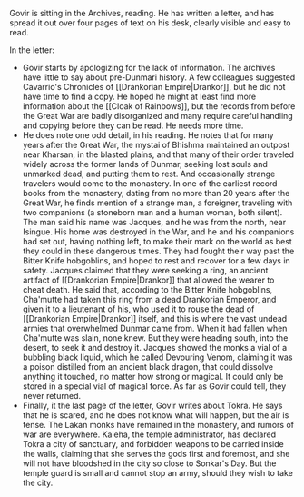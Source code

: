 Govir is sitting in the Archives, reading. He has written a letter, and has spread it out over four pages of text on his desk, clearly visible and easy to read. 

In the letter:
- Govir starts by apologizing for the lack of information. The archives have little to say about pre-Dunmari history. A few colleagues suggested Cavarrio's Chronicles of [[Drankorian Empire|Drankor]], but he did not have time to find a copy. He hoped he might at least find more information about the [[Cloak of Rainbows]], but the records from before the Great War are badly disorganized and many require careful handling and copying before they can be read. He needs more time. 
- He does note one odd detail, in his reading. He notes that for many years after the Great War, the mystai of Bhishma maintained an outpost near Kharsan, in the blasted plains, and that many of their order traveled widely across the former lands of Dunmar, seeking lost souls and unmarked dead, and putting them to rest. And occasionally strange travelers would come to the monastery. In one of the earliest record books from the monastery, dating from no more than 20 years after the Great War, he finds mention of a strange man, a foreigner, traveling with two companions (a stoneborn man and a human woman, both silent). The man said his name was Jacques, and he was from the north, near Isingue. His home was destroyed in the War, and he and his companions had set out, having nothing left, to make their mark on the world as best they could in these dangerous times. They had fought their way past the Bitter Knife hobgoblins, and hoped to rest and recover for a few days in safety. Jacques claimed that they were seeking a ring, an ancient artifact of [[Drankorian Empire|Drankor]] that allowed the wearer to cheat death. He said that, according to the Bitter Knife hobgoblins, Cha'mutte had taken this ring from a dead Drankorian Emperor, and given it to a lieutenant of his, who used it to rouse the dead of [[Drankorian Empire|Drankor]] itself, and this is where the vast undead armies that overwhelmed Dunmar came from. When it had fallen when Cha'mutte was slain, none knew. But they were heading south, into the desert, to seek it and destroy it. Jacques showed the monks a vial of a bubbling black liquid, which he called Devouring Venom, claiming it was a poison distilled from an ancient black dragon, that could dissolve anything it touched, no matter how strong or magical. It could only be stored in a special vial of magical force. As far as Govir could tell, they never returned. 
- Finally, it the last page of the letter, Govir writes about Tokra. He says that he is scared, and he does not know what will happen, but the air is tense. The Lakan monks have remained in the monastery, and rumors  of war are everywhere. Kaleha, the temple administrator, has declared Tokra a city of sanctuary, and forbidden weapons to be carried inside the walls, claiming that she serves the gods first and foremost, and she will not have bloodshed in the city so close to Sonkar's Day. But the temple guard is small and cannot stop an army, should they wish to take the city.  